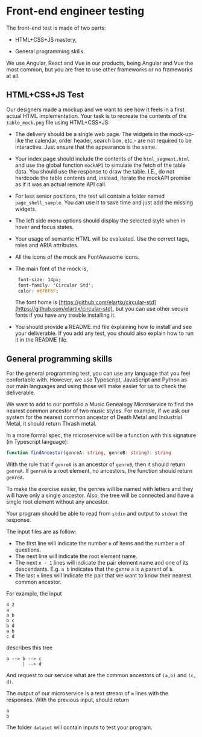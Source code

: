 # Front-end engineer testing

The front-end test is made of two parts:

* HTML+CSS+JS mastery,
  
* General programming skills.

We use Angular, React and Vue in our products, being Angular and Vue the most common,
but you are free to use other frameworks or no frameworks at all.

## HTML+CSS+JS Test

Our designers made a mockup and we want to see how it feels in a first actual HTML
implementation. Your task is to recreate the contents of the `table_mock.png`
file using HTML+CSS+JS:

* The delivery should be a single web page. The widgets in the mock-up- like the calendar,
  order header, search box, etc.- are not required to be interactive. Just ensure that
  the appearance is the same.

* Your index page should include the contents of the `html_segment.html` and use the
  global function `mockAPI` to simulate the fetch of the table data. You should use
  the response to draw the table. I.E., do not hardcode the table contents and, instead,
  iterate the mockAPI promise as if it was an actual remote API call.

* For less senior positions, the test wll contain a folder named `page_shell_sample`.
  You can use it to save time and just add the missing widgets.

* The left side menu options should display the selected style when in hover and focus states.

* Your usage of semantic HTML will be evaluated. Use the correct tags, roles and ARIA attributes.

* All the icons of the mock are FontAwesome icons.

* The main font of the mock is,

  ```css
   font-size: 14px;
   font-family: 'Circular Std';
   color: #6F6F6F;
  ```

  The font home is [https://github.com/elartix/circular-std](https://github.com/elartix/circular-std),
  but you can use other secure fonts if you have any trouble installing it.

* You should provide a README.md file explaining how to install
  and see your deliverable. If you add any test, you should also
  explain how to run it in the README file.

## General programming skills

For the general programming test, you can use any language that
you feel confortable with. However, we use Typescript, JavaScript
and Python as our main languages and using those will make easier
for us to check the deliverable.

We want to add to our portfolio a Music Genealogy Microservice to find the nearest common
ancestor of two music styles. For example, if we ask our system for the nearest common
ancestor of Death Metal and Industrial Metal, it should return Thrash metal.

In a more formal spec, the microservice will be a function with this signature
(in Typescript language):

```Typescript
function findAncestor(genreA: string, genreB: string): string
```

With the rule that if `genreA` is an ancestor of `genreB`, then it should return `genreA`.
If `genreA` is a root element, no ancestors, the function should return `genreA`.

To make the exercise easier, the genres will be named with letters and they will
have only a single ancestor. Also, the tree will be connected and have a single
root element without any ancestor.

Your program should be able to read from `stdin` and output to `stdout` the response.

The input files are as follow:

* The first line will indicate the number `n` of items and the number `m` of questions.
* The next line will indicate the root element name.
* The next `n - 1` lines will indicate the pair element name
  and one of its descendants. E.g. `a b` indicates that the genre `a` is a parent of `b`.
* The last `m` lines will indicate the pair that we want to
  know their nearest common ancestor.

For example, the input

```text
4 2
a
a b
b c
b d
a b
c d
```

describes this tree

```text
a --> b --> c
      | --> d
```

And request to our service what are the common ancestors of `(a,b)` and `(c, d)`.

The output of our microservice is a text stream of `m` lines with the responses. With
the previous input, should return

```text
a
b
```

The folder `dataset` will contain inputs to test your program.
